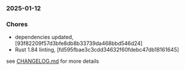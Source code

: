 ### 2025-01-12

### Chores
+ dependencies updated, [93f82209f57d3bfe8db8b33739da468bbd546d24]
+ Rust 1.84 linting, [fd595fbae3c3cdd34632f60fdebc47db18161645]

see <a href='https://github.com/mrjackwills/mealpedant_backup_server/blob/main/CHANGELOG.md'>CHANGELOG.md</a> for more details

